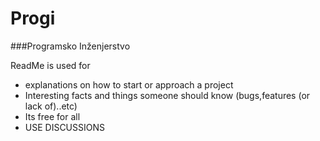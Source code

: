 # Progi
###Programsko Inženjerstvo

ReadMe is used for
- explanations on how to start or approach a project
- Interesting facts and things someone should know (bugs,features (or lack of)..etc)
- Its free for all
- USE DISCUSSIONS
